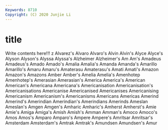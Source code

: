 ```yaml
---
Keywords: 8710
Copyright: (C) 2020 Junjie Li
---
```


# title

Write contents here!!!
z 
Alvarez's 
Alvaro
Alvaro's 
Alvin 
Alvin's 
Alyce 
Alyce's 
Alyson 
Alyson's 
Alyssa 
Alyssa's 
Alzheimer
Alzheimer's 
Am 
Am's 
Amadeus 
Amadeus's 
Amado 
Amado's 
Amalia 
Amalia's 
Amanda
Amanda's 
Amarillo 
Amarillo's 
Amaru 
Amaru's 
Amaterasu 
Amaterasu's 
Amati 
Amati's 
Amazon
Amazon's 
Amazons 
Amber 
Amber's 
Amelia 
Amelia's 
Amenhotep 
Amenhotep's 
Amerasian 
Amerasian's
America 
America's 
American 
American's 
Americana 
Americana's 
Americanisation 
Americanisation's 
Americanisations 
Americanise
Americanised 
Americanises 
Americanising 
Americanism 
Americanism's 
Americanisms 
Americans 
Americas 
Amerind 
Amerind's
Amerindian 
Amerindian's 
Amerindians 
Amerinds 
Ameslan 
Ameslan's 
Amgen 
Amgen's 
Amharic 
Amharic's
Amherst 
Amherst's 
Amie 
Amie's 
Amiga 
Amiga's 
Amish 
Amish's 
Amman 
Amman's
Amoco 
Amoco's 
Amos 
Amos's 
Amparo 
Amparo's 
Ampere 
Ampere's 
Amritsar 
Amritsar's
Amsterdam 
Amsterdam's 
Amtrak 
Amtrak's 
Amundsen 
Amundsen's 
Amur 
